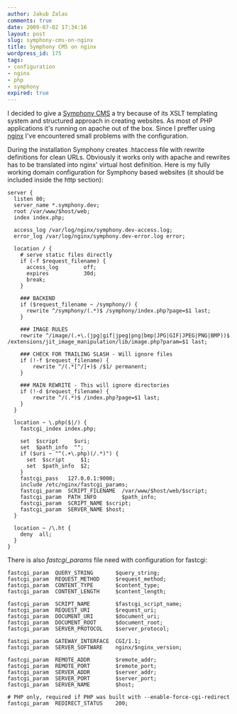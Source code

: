 ```yaml
---
author: Jakub Zalas
comments: true
date: 2009-07-02 17:34:16
layout: post
slug: symphony-cms-on-nginx
title: Symphony CMS on nginx
wordpress_id: 175
tags:
- configuration
- nginx
- php
- symphony
expired: true
---
```


I decided to give a [Symphony CMS](http://symphony-cms.com/) a try because of its XSLT templating system and structured approach in creating websites. As most of PHP applications it's running on apache out of the box. Since I preffer using [nginx](http://nginx.net/) I've encountered small problems with the configuration.

During the installation Symphony creates .htaccess file with rewrite definitions for clean URLs. Obviously it works only with apache and rewrites has to be translated into nginx' virtual host definition. Here is my fully working domain configuration for Symphony based websites (it should be included inside the http section):

```nginx
server {
  listen 80;
  server_name *.symphony.dev;
  root /var/www/$host/web;
  index index.php;

  access_log /var/log/nginx/symphony.dev-access.log;
  error_log /var/log/nginx/symphony.dev-error.log error;

  location / {
    # serve static files directly
    if (-f $request_filename) {
      access_log        off;
      expires           30d;
      break;
    }

    ### BACKEND
    if ($request_filename ~ /symphony/) {
      rewrite ^/symphony/(.*)$ /symphony/index.php?page=$1 last;
    }

    ### IMAGE RULES
    rewrite ^/image/(.+\.(jpg|gif|jpeg|png|bmp|JPG|GIF|JPEG|PNG|BMP))$ /extensions/jit_image_manipulation/lib/image.php?param=$1 last;

    ### CHECK FOR TRAILING SLASH - Will ignore files
    if (!-f $request_filename) {
        rewrite ^/(.*[^/]+)$ /$1/ permanent;
    }

    ### MAIN REWRITE - This will ignore directories
    if (!-d $request_filename) {
        rewrite ^/(.*)$ /index.php?page=$1 last;
    }
  }

  location ~ \.php($|/) {
    fastcgi_index index.php;

    set  $script     $uri;
    set  $path_info  "";
    if ($uri ~ "^(.+\.php)(/.*)") {
      set  $script     $1;
      set  $path_info  $2;
    }
    fastcgi_pass   127.0.0.1:9000;
    include /etc/nginx/fastcgi_params;
    fastcgi_param  SCRIPT_FILENAME  /var/www/$host/web/$script;
    fastcgi_param  PATH_INFO        $path_info;
    fastcgi_param  SCRIPT_NAME $script;
    fastcgi_param  SERVER_NAME $host;
  }

  location ~ /\.ht {
    deny  all;
  }
}
```

There is also *fastcgi_params* file need with configuration for fastcgi:

```nginx
fastcgi_param  QUERY_STRING       $query_string;
fastcgi_param  REQUEST_METHOD     $request_method;
fastcgi_param  CONTENT_TYPE       $content_type;
fastcgi_param  CONTENT_LENGTH     $content_length;

fastcgi_param  SCRIPT_NAME        $fastcgi_script_name;
fastcgi_param  REQUEST_URI        $request_uri;
fastcgi_param  DOCUMENT_URI       $document_uri;
fastcgi_param  DOCUMENT_ROOT      $document_root;
fastcgi_param  SERVER_PROTOCOL    $server_protocol;

fastcgi_param  GATEWAY_INTERFACE  CGI/1.1;
fastcgi_param  SERVER_SOFTWARE    nginx/$nginx_version;

fastcgi_param  REMOTE_ADDR        $remote_addr;
fastcgi_param  REMOTE_PORT        $remote_port;
fastcgi_param  SERVER_ADDR        $server_addr;
fastcgi_param  SERVER_PORT        $server_port;
fastcgi_param  SERVER_NAME        $host;

# PHP only, required if PHP was built with --enable-force-cgi-redirect
fastcgi_param  REDIRECT_STATUS    200;
```
